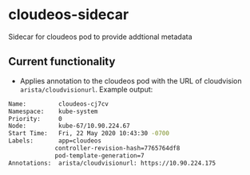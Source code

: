# cloudeos-sidecar

Sidecar for cloudeos pod to provide addtional metadata

## Current functionality

* Applies annotation to the cloudeos pod with the URL of cloudvision `arista/cloudvisionurl`.
Example output:

```bash
Name:         cloudeos-cj7cv
Namespace:    kube-system
Priority:     0
Node:         kube-67/10.90.224.67
Start Time:   Fri, 22 May 2020 10:43:30 -0700
Labels:       app=cloudeos
             controller-revision-hash=7765764df8
             pod-template-generation=7
Annotations:  arista/cloudvisionurl: https://10.90.224.175
```
